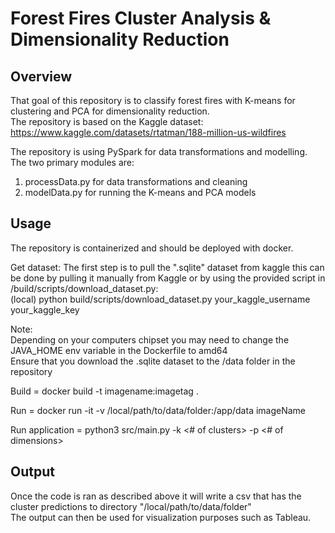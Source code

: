 # Forest Fires Cluster Analysis & Dimensionality Reduction

## Overview

That goal of this repository is to classify forest fires with K-means for clustering and PCA for dimensionality reduction.  
The repository is based on the Kaggle dataset: https://www.kaggle.com/datasets/rtatman/188-million-us-wildfires  

The repository is using PySpark for data transformations and modelling. The two primary modules are: 
1. processData.py for data transformations and cleaning
2. modelData.py for running the K-means and PCA models

## Usage

The repository is containerized and should be deployed with docker. 

Get dataset: The first step is to pull the ".sqlite" dataset from kaggle this can be done by pulling it manually from Kaggle or 
by using the provided script in /build/scripts/download_dataset.py:  
(local) python build/scripts/download_dataset.py your_kaggle_username your_kaggle_key

Note:  
Depending on your computers chipset you may need to change the JAVA_HOME env variable in the Dockerfile to amd64  
Ensure that you download the .sqlite dataset to the /data folder in the repository

Build = docker build -t imagename:imagetag .  

Run = docker run -it -v /local/path/to/data/folder:/app/data imageName

Run application = python3 src/main.py -k <# of clusters> -p <# of dimensions>

## Output

Once the code is ran as described above it will write a csv that has the cluster predictions to directory "/local/path/to/data/folder"  
The output can then be used for visualization purposes such as Tableau. 
